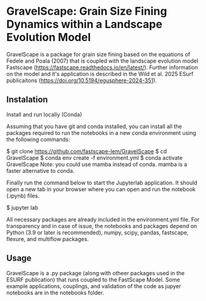 # GravelScape: Grain Size Fining Dynamics within a Landscape Evolution Model
GravelScape is a package for grain size fining based on the equations of Fedele and Poala (2007) that is coupled with the landscape evolution model Fastscape (https://fastscape.readthedocs.io/en/latest/). Further information on the model and it's application is described in the Wild et al. 2025 ESurf publicaitons (https://doi.org/10.5194/egusphere-2024-351). 

## Instalation
Install and run locally (Conda)

Assuming that you have git and conda installed, you can install all the packages required to run the notebooks in a new conda environment using the following commands:

$ git clone https://github.com/fastscape-lem/GravelScape
$ cd GravelScape
$ conda env create -f environment.yml
$ conda activate GravelScape
Note: you could use mamba instead of conda. mamba is a faster alternative to conda.

Finally run the command below to start the Jupyterlab application. It should open a new tab in your browser where you can open and run the notebook (.ipynb) files.

$ jupyter lab

All necessary packages are already included in the environment.yml file. For transparency and in case of issue, the notebooks and packages depend on Python (3.9 or later is recommended), numpy, scipy, pandas, fastscape, flexure, and multiflow packages. 

## Usage
GravelScape is a .py package (along with otheer packages used in the ESURF publication) that runs coupled to the FastScape Model. Some example applications, couplings, and validation of the code as jupyer notebooks are in the notebooks folder.

